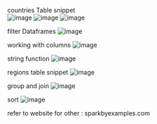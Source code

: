 countries Table snippet  
![image](https://github.com/user-attachments/assets/63f88dae-56f9-4096-b9c9-e5190e7e6ddb)
![image](https://github.com/user-attachments/assets/b7015509-2cc2-4a3d-ad9a-d92b3a74116b)
![image](https://github.com/user-attachments/assets/c319b3c1-8c2c-445a-8c7f-2c57e3e1d3db)


filter Dataframes
![image](https://github.com/user-attachments/assets/116a3b15-95d9-4188-9743-df92992910b5)

working with columns
![image](https://github.com/user-attachments/assets/0d82ebfb-0ae9-4123-95f3-9d4b8d46cb2c)

string function
![image](https://github.com/user-attachments/assets/2abbcdd4-8a2e-4a05-8fad-3499b588d433)

regions table snippet
![image](https://github.com/user-attachments/assets/8bc4f8d7-25f2-4ab9-9f58-d9271047cbe5) 


group and join 
![image](https://github.com/user-attachments/assets/da42180d-f310-41ea-b696-11b790eb18da)

sort
![image](https://github.com/user-attachments/assets/da322364-c8f5-4088-b47d-93c0ce2f99ba)



refer to website for other : sparkbyexamples.com
